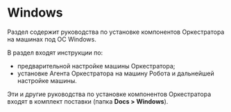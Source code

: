 # Windows
Раздел содержит руководства по установке компонентов Оркестратора на машинах под ОС  Windows. 

В раздел входят инструкции по:
- предварительной настройке машины Оркестратора;
- установке Агента Оркестратора на машину Робота и дальнейшей настройке машины.

Эти и другие руководства по установке компонентов Оркестратора входят в комплект поставки (папка **Docs > Windows**).

